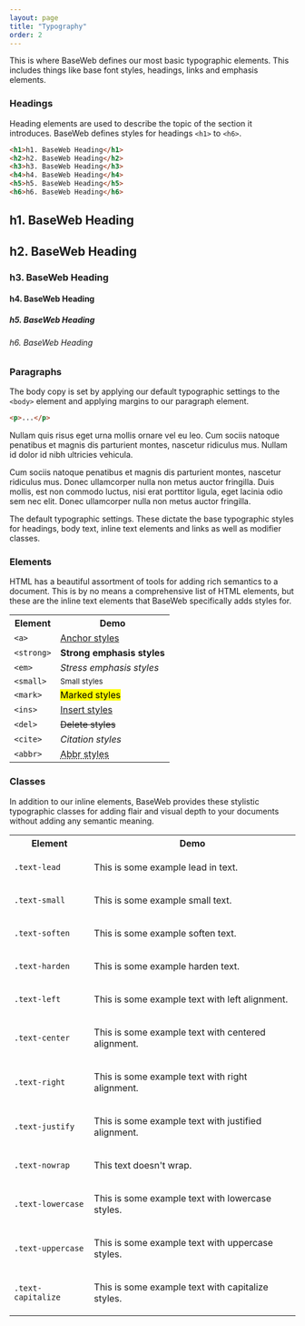 ```yaml
---
layout: page
title: "Typography"
order: 2
---
```


This is where BaseWeb defines our most basic typographic elements. This includes things like base font styles, headings, links and emphasis elements.

<div id="toc" class="toc"></div>

<section id="el-headings" class="docs-item" markdown="1">

### Headings

Heading elements are used to describe the topic of the section it introduces. BaseWeb defines styles for headings `<h1>` to `<h6>`.

```html
<h1>h1. BaseWeb Heading</h1>
<h2>h2. BaseWeb Heading</h2>
<h3>h3. BaseWeb Heading</h3>
<h4>h4. BaseWeb Heading</h4>
<h5>h5. BaseWeb Heading</h5>
<h6>h6. BaseWeb Heading</h6>
```

<div class="demo">
  <h1>h1. BaseWeb Heading</h1>
  <h2>h2. BaseWeb Heading</h2>
  <h3>h3. BaseWeb Heading</h3>
  <h4>h4. BaseWeb Heading</h4>
  <h5>h5. BaseWeb Heading</h5>
  <h6>h6. BaseWeb Heading</h6>
</div>

</section><!-- .docs-item -->

<section id="el-paragraphs" class="docs-item" markdown="1">

### Paragraphs

The body copy is set by applying our default typographic settings to the `<body>` element and applying margins to our paragraph element.

```html
<p>...</p>
```

<div class="demo">
  <p>Nullam quis risus eget urna mollis ornare vel eu leo. Cum sociis natoque penatibus et magnis dis parturient montes, nascetur ridiculus mus. Nullam id dolor id nibh ultricies vehicula.</p>
  <p>Cum sociis natoque penatibus et magnis dis parturient montes, nascetur ridiculus mus. Donec ullamcorper nulla non metus auctor fringilla. Duis mollis, est non commodo luctus, nisi erat porttitor ligula, eget lacinia odio sem nec elit. Donec ullamcorper nulla non metus auctor fringilla.</p>
</div>

The default typographic settings. These dictate the base typographic styles for headings, body text, inline text elements and links as well as modifier classes.

</section><!-- .docs-item -->

<section id="el-tags" class="docs-item" markdown="1">

### Elements

HTML has a beautiful assortment of tools for adding rich semantics to a document. This is by no means a comprehensive list of HTML elements, but these are the inline text elements that BaseWeb specifically adds styles for.

<table class="table table-docs">
  <tr>
    <th>Element</th>
    <th>Demo</th>
  </tr>
  <tr>
    <td><code>&lt;a&gt;</code></td>
    <td><a href="#">Anchor styles</a></td>
  </tr>
  <tr>
    <td><code>&lt;strong&gt;</code></td>
    <td><strong>Strong emphasis styles</strong></td>
  </tr>
  <tr>
    <td><code>&lt;em&gt;</code></td>
    <td><em>Stress emphasis styles</em></td>
  </tr>
  <tr>
    <td><code>&lt;small&gt;</code></td>
    <td><small>Small styles</small></td>
  </tr>
  <tr>
    <td><code>&lt;mark&gt;</code></td>
    <td><mark>Marked styles</mark></td>
  </tr>
  <tr>
    <td><code>&lt;ins&gt;</code></td>
    <td><ins>Insert styles</ins></td>
  </tr>
  <tr>
    <td><code>&lt;del&gt;</code></td>
    <td><del>Delete styles</del></td>
  </tr>
  <tr>
    <td><code>&lt;cite&gt;</code></td>
    <td><cite>Citation styles</cite></td>
  </tr>
  <tr>
    <td><code>&lt;abbr&gt;</code></td>
    <td><abbr title="Abbreviation styles">Abbr styles</abbr></td>
  </tr>
</table>

</section><!-- .docs-item -->

<section id="el-classes" class="docs-item" markdown="1">

### Classes

In addition to our inline elements, BaseWeb provides these stylistic typographic classes for adding flair and visual depth to your documents without adding any semantic meaning.

<table class="table table-docs">
  <tr>
    <th>Element</th>
    <th>Demo</th>
  </tr>
  <tr>
    <td><code>.text-lead</code></td>
    <td><p class="text-lead">This is some example lead in text.</p></td>
  </tr>
  <tr>
    <td><code>.text-small</code></td>
    <td><p class="text-small">This is some example small text.</p></td>
  </tr>
  <tr>
    <td><code>.text-soften</code></td>
    <td><p class="text-soften">This is some example soften text.</p></td>
  </tr>
  <tr>
    <td><code>.text-harden</code></td>
    <td><p class="text-harden">This is some example harden text.</p></td>
  </tr>
  <tr>
    <td><code>.text-left</code></td>
    <td><p class="text-left">This is some example text with left alignment.</p></td>
  </tr>
  <tr>
    <td><code>.text-center</code></td>
    <td><p class="text-center">This is some example text with centered alignment.</p></td>
  </tr>
  <tr>
    <td><code>.text-right</code></td>
    <td><p class="text-right">This is some example text with right alignment.</p></td>
  </tr>
  <tr>
    <td><code>.text-justify</code></td>
    <td><p class="text-justify">This is some example text with justified alignment.</p></td>
  </tr>
  <tr>
    <td><code>.text-nowrap</code></td>
    <td><p class="text-nowrap">This text doesn't wrap.</p></td>
  </tr>
  <tr>
    <td><code>.text-lowercase</code></td>
    <td><p class="text-lowercase">This is some example text with lowercase styles.</p></td>
  </tr>
  <tr>
    <td><code>.text-uppercase</code></td>
    <td><p class="text-uppercase">This is some example text with uppercase styles.</p></td>
  </tr>
  <tr>
    <td><code>.text-capitalize</code></td>
    <td><p class="text-capitalize">This is some example text with capitalize styles.</p></td>
  </tr>
</table>

</section><!-- .docs-item -->
